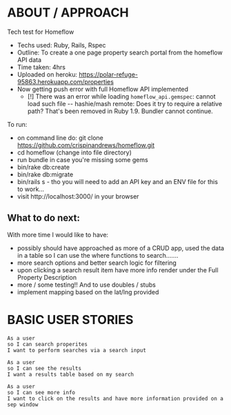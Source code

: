 # ABOUT / APPROACH

Tech test for Homeflow
- Techs used: Ruby, Rails, Rspec
- Outline: To create a one page property search portal from the homeflow API data
- Time taken: 4hrs
- Uploaded on heroku: https://polar-refuge-95863.herokuapp.com/properties
- Now getting push error with full Homeflow API implemented
  - [!] There was an error while loading `homeflow_api.gemspec`: cannot load such file -- hashie/mash
    remote:  Does it try to require a relative path? That's been removed in Ruby 1.9. Bundler cannot continue.

To run:
- on command line do: git clone https://github.com/crispinandrews/homeflow.git
- cd homeflow (change into file directory)
- run bundle in case you're missing some gems
- bin/rake db:create
- bin/rake db:migrate
- bin/rails s - tho you will need to add an API key and an ENV file for this to work...
- visit http://localhost:3000/ in your browser


## What to do next:
With more time I would like to have:
- possibly should have approached as more of a CRUD app, used the data in a table so I can use the where functions to search.......
- more search options and better search logic for filtering
- upon clicking a search result item have more info render under the Full Property Description
- more / some testing!! And to use doubles / stubs
- implement mapping based on the lat/lng provided


# BASIC USER STORIES

```
As a user
so I can search properites
I want to perform searches via a search input
```

```
As a user
so I can see the results
I want a results table based on my search
```
```
As a user
so I can see more info
I want to click on the results and have more information provided on a sep window
```
